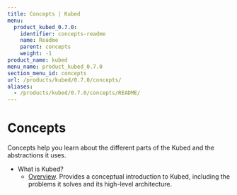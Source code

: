 ```yaml
---
title: Concepts | Kubed
menu:
  product_kubed_0.7.0:
    identifier: concepts-readme
    name: Readme
    parent: concepts
    weight: -1
product_name: kubed
menu_name: product_kubed_0.7.0
section_menu_id: concepts
url: /products/kubed/0.7.0/concepts/
aliases:
  - /products/kubed/0.7.0/concepts/README/
---
```


# Concepts

Concepts help you learn about the different parts of the Kubed and the abstractions it uses.

- What is Kubed?
  - [Overview](/docs/concepts/what-is-kubed/overview.md). Provides a conceptual introduction to Kubed, including the problems it solves and its high-level architecture.
